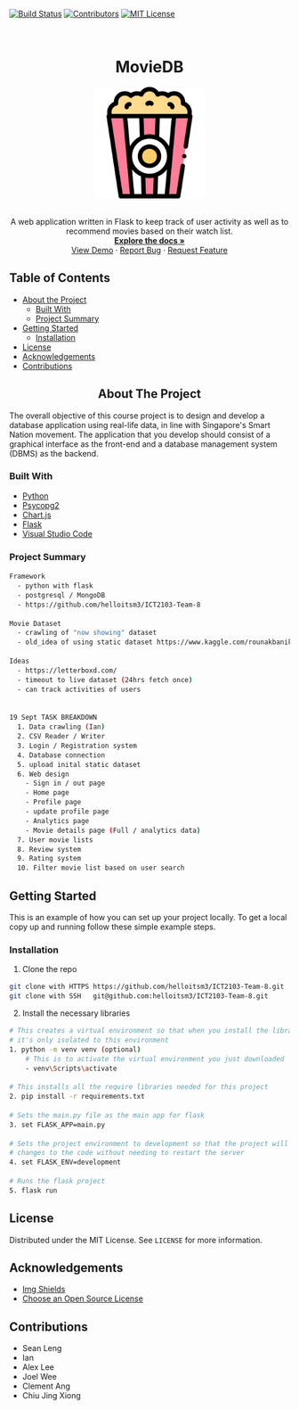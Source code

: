 [![Build Status][build-shield]][build-url]
[![Contributors][contributors-shield]][contributors-url]
[![MIT License][license-shield]][license-url]

<!-- PROJECT LOGO -->
<br />
<div>
  <div align="center">
    <h1 style="font-weight: bold">MovieDB</h1>
    <a href="https://github.com/helloitsm3/ICT2103-Team-8">
        <img src="./static/popcorn.svg" alt="Logo" width="200" height="auto">
    </a>
    <p align="center" style="margin-top: 30px">
        A web application written in Flask to keep track of user activity as well as to recommend movies based on their watch list.
        <br />
        <a href="https://github.com/helloitsm3/ICT2103-Team-8"><strong>Explore the docs »</strong></a>
        <br />
        <a href="https://github.com/helloitsm3/ICT2103-Team-8">View Demo</a>
        ·
        <a href="https://github.com/helloitsm3/ICT2103-Team-8/issues">Report Bug</a>
        ·
        <a href="https://github.com/helloitsm3/ICT2103-Team-8/issues">Request Feature</a>
    </p>
  </div>
</div>

<!-- TABLE OF CONTENTS -->

## Table of Contents

- [About the Project](#about-the-project)
  - [Built With](#built-with)
  - [Project Summary](#project-summary)
- [Getting Started](#getting-started)
  - [Installation](#installation)
- [License](#license)
- [Acknowledgements](#acknowledgements)
- [Contributions](#contributions)

<!-- ABOUT THE PROJECT -->

<h2 align="center"> About The Project </h2>

The overall objective of this course project is to design and develop a database application using real-life data, in line with Singapore's Smart Nation movement. The application that you develop should consist of a graphical interface as the front-end and a database management system (DBMS) as the backend.

### Built With

- [Python](https://www.python.org/)
- [Psycopg2](https://www.psycopg.org/docs/)
- [Chart.js](https://www.chartjs.org/)
- [Flask](https://flask.palletsprojects.com/en/1.1.x/)
- [Visual Studio Code](https://code.visualstudio.com/)

<!-- GETTING STARTED -->

### Project Summary

```sh
Framework
  - python with flask
  - postgresql / MongoDB
  - https://github.com/helloitsm3/ICT2103-Team-8

Movie Dataset
  - crawling of "now showing" dataset
  - old_idea of using static dataset https://www.kaggle.com/rounakbanik/the-movies-dataset?select=ratings.csv

Ideas
  - https://letterboxd.com/
  - timeout to live dataset (24hrs fetch once)
  - can track activities of users


19 Sept TASK BREAKDOWN
  1. Data crawling (Ian)
  2. CSV Reader / Writer
  3. Login / Registration system
  4. Database connection
  5. upload inital static dataset
  6. Web design
    - Sign in / out page
    - Home page
    - Profile page
    - update profile page
    - Analytics page
    - Movie details page (Full / analytics data)
  7. User movie lists
  8. Review system
  9. Rating system
  10. Filter movie list based on user search
```

## Getting Started

This is an example of how you can set up your project locally. To get a local copy up and running follow these simple example steps.

### Installation

1. Clone the repo

```sh
git clone with HTTPS https://github.com/helloitsm3/ICT2103-Team-8.git
git clone with SSH   git@github.com:helloitsm3/ICT2103-Team-8.git
```

2. Install the necessary libraries

```sh
# This creates a virtual environment so that when you install the libraries
# it's only isolated to this environment
1. python -m venv venv (optional)
    # This is to activate the virtual environment you just downloaded
    - venv\Scripts\activate

# This installs all the require libraries needed for this project
2. pip install -r requirements.txt

# Sets the main.py file as the main app for flask
3. set FLASK_APP=main.py

# Sets the project environment to development so that the project will refresh upon
# changes to the code without needing to restart the server
4. set FLASK_ENV=development

# Runs the flask project
5. flask run
```

<!-- LICENSE -->

## License

Distributed under the MIT License. See `LICENSE` for more information.

<!-- Acknowledgements -->

## Acknowledgements

- [Img Shields](https://shields.io)
- [Choose an Open Source License](https://choosealicense.com)

<!-- Contributions -->

## Contributions

- Sean Leng
- Ian
- Alex Lee
- Joel Wee
- Clement Ang
- Chiu Jing Xiong

<!-- MARKDOWN LINKS & IMAGES -->
<!-- https://www.markdownguide.org/basic-syntax/#reference-style-links -->

[build-shield]: https://img.shields.io/badge/build-passing-brightgreen.svg?style=flat-square
[build-url]: #
[contributors-shield]: https://img.shields.io/badge/contributors-1-orange.svg?style=flat-square
[contributors-url]: https://github.com/helloitsm3/ict2x01/graphs/contributors
[license-shield]: https://img.shields.io/badge/license-MIT-blue.svg?style=flat-square
[license-url]: https://choosealicense.com/licenses/mit
